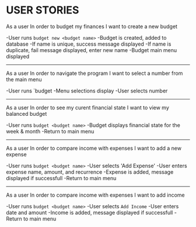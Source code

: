 USER STORIES
============

As a user
In order to budget my finances
I want to create a new budget

  -User runs `budget new <budget name>`
  -Budget is created, added to database
  -If name is unique, success message displayed
  -If name is duplicate, fail message displayed, enter new name
  -Budget main menu displayed

***

As a user
In order to navigate the program
I want to select a number from the main menu

  -User runs `budget <budget name>
  -Menu selections display
  -User selects number

***

As a user
In order to see my curent financial state
I want to view my balanced budget

  -User runs `budget <budget name>`
  -Budget displays financial state for the week & month
  -Return to main menu

***

As a user
In order to compare income with expenses
I want to add a new expense

  -User runs `budget <budget name>`
  -User selects 'Add Expense'
  -User enters expense name, amount, and recurrence
  -Expense is added, message displayed if successfull
  -Return to main menu

***

As a user
In order to compare income with expenses
I want to add income

  -User runs `budget <budget name>`
  -User selects `Add Income`
  -User enters date and amount
  -Income is added, message displayed if successfull
  -Return to main menu
